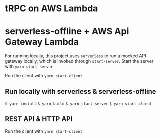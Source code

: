 # tRPC on AWS Lambda

# serverless-offline + AWS Api Gateway Lambda

For running locally, this project uses `serverless` to run a mocked API gateway locally, which is invoked through `start-server`. Start the server with `yarn start-server`

Run the client with `yarn start-client`

## Run locally with serverless & serverless-offline

`$ yarn install`
`$ yarn build`
`$ yarn start-server`
`$ yarn start-client`

## REST API & HTTP API

Run the client with `yarn start-client`
